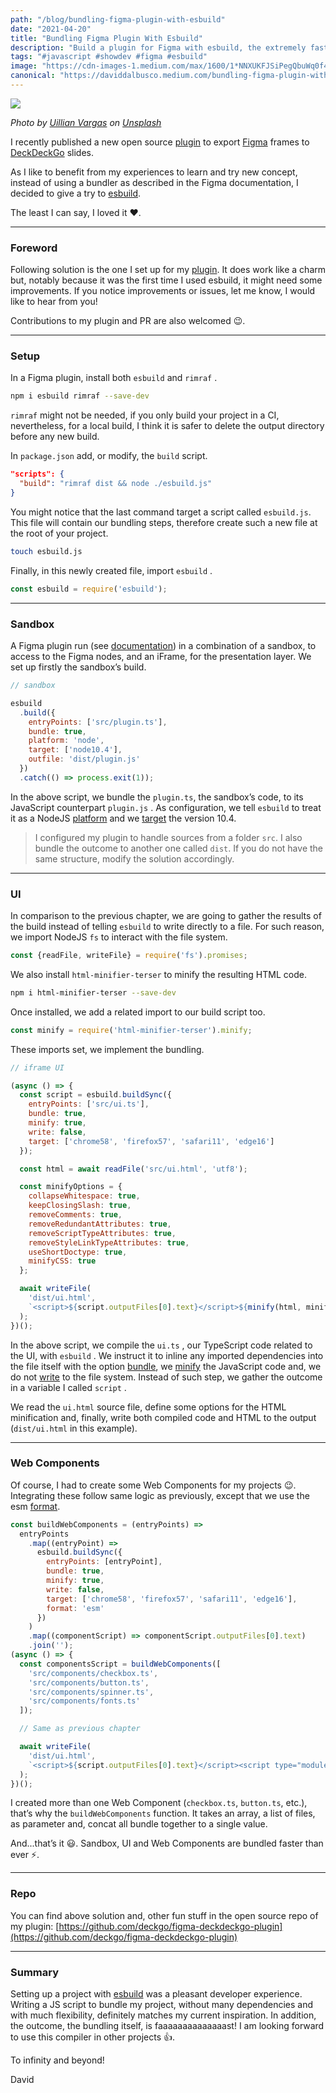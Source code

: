 ```yaml
---
path: "/blog/bundling-figma-plugin-with-esbuild"
date: "2021-04-20"
title: "Bundling Figma Plugin With Esbuild"
description: "Build a plugin for Figma with esbuild, the extremely fast JavaScript bundler."
tags: "#javascript #showdev #figma #esbuild"
image: "https://cdn-images-1.medium.com/max/1600/1*NNXUKFJSiPegQbuWq0f47g.jpeg"
canonical: "https://daviddalbusco.medium.com/bundling-figma-plugin-with-esbuild-e6d41e28f872"
---
```


![](https://cdn-images-1.medium.com/max/1600/1*NNXUKFJSiPegQbuWq0f47g.jpeg)

*Photo by [Uillian Vargas](https://unsplash.com/@vargasuillian?utm_source=unsplash&utm_medium=referral&utm_content=creditCopyText) on [Unsplash](https://unsplash.com/s/photos/fast?utm_source=unsplash&utm_medium=referral&utm_content=creditCopyText)*

I recently published a new open source [plugin](https://www.figma.com/community/plugin/950777256486678678/Figma-to-DeckDeckGo) to export [Figma](https://www.figma.com/) frames to [DeckDeckGo](https://deckdeckgo.com) slides.

As I like to benefit from my experiences to learn and try new concept, instead of using a bundler as described in the Figma documentation, I decided to give a try to [esbuild](https://esbuild.github.io/).

The least I can say, I loved it ❤️.

*****

### Foreword

Following solution is the one I set up for my [plugin](https://github.com/deckgo/figma-deckdeckgo-plugin). It does work like a charm but, notably because it was the first time I used esbuild, it might need some improvements. If you notice improvements or issues, let me know, I would like to hear from you!

Contributions to my plugin and PR are also welcomed 😉.

*****

### Setup

In a  Figma plugin, install both `esbuild` and `rimraf` .

```bash
npm i esbuild rimraf --save-dev
```

`rimraf` might not be needed, if you only build your project in a CI, nevertheless, for a local build, I think it is safer to delete the output directory before any new build.

In `package.json` add, or modify, the `build` script.

```json
"scripts": {
  "build": "rimraf dist && node ./esbuild.js"
}
```

You might notice that the last command target a script called `esbuild.js`. This file will contain our bundling steps, therefore create such a new file at the root of your project.

```bash
touch esbuild.js
```

Finally, in this newly created file, import `esbuild` .

```javascript
const esbuild = require('esbuild');
```

*****

### Sandbox

A Figma plugin run (see [documentation](https://www.figma.com/plugin-docs/how-plugins-run/)) in a combination of a sandbox, to access to the Figma nodes, and an iFrame, for the presentation layer. We set up firstly the sandbox’s build.

```javascript
// sandbox

esbuild
  .build({
    entryPoints: ['src/plugin.ts'],
    bundle: true,
    platform: 'node',
    target: ['node10.4'],
    outfile: 'dist/plugin.js'
  })
  .catch(() => process.exit(1));
```

In the above script, we bundle the `plugin.ts`, the sandbox’s code, to its JavaScript counterpart `plugin.js` . As configuration, we tell `esbuild` to treat it as a NodeJS [platform](https://esbuild.github.io/api/#platform) and we [target](https://esbuild.github.io/api/#target) the version 10.4.

> I configured my plugin to handle sources from a folder `src`. I also bundle the outcome to another one called `dist`. If you do not have the same structure, modify the solution accordingly.

*****

### UI

In comparison to the previous chapter, we are going to gather the results of the build instead of telling `esbuild` to write directly to a file. For such reason, we import NodeJS `fs` to interact with the file system.

```javascript
const {readFile, writeFile} = require('fs').promises;
```

We also install `html-minifier-terser` to minify the resulting HTML code.

```bash
npm i html-minifier-terser --save-dev
``` 

Once installed, we add a related import to our build script too.

```javascript
const minify = require('html-minifier-terser').minify;
```

These imports set, we implement the bundling.

```javascript
// iframe UI

(async () => {
  const script = esbuild.buildSync({
    entryPoints: ['src/ui.ts'],
    bundle: true,
    minify: true,
    write: false,
    target: ['chrome58', 'firefox57', 'safari11', 'edge16']
  });

  const html = await readFile('src/ui.html', 'utf8');

  const minifyOptions = {
    collapseWhitespace: true,
    keepClosingSlash: true,
    removeComments: true,
    removeRedundantAttributes: true,
    removeScriptTypeAttributes: true,
    removeStyleLinkTypeAttributes: true,
    useShortDoctype: true,
    minifyCSS: true
  };

  await writeFile(
    'dist/ui.html',
    `<script>${script.outputFiles[0].text}</script>${minify(html, minifyOptions)}`
  );
})();
```

In the above script, we compile the `ui.ts` , our TypeScript code related to the UI, with `esbuild` . We instruct it to inline any imported dependencies into the file itself with the option [bundle](https://esbuild.github.io/api/#bundle), we [minify](https://esbuild.github.io/api/#minify) the JavaScript code and, we do not [write](https://esbuild.github.io/api/#write) to the file system. Instead of such step, we gather the outcome in a variable I called `script` .

We read the `ui.html` source file, define some options for the HTML minification and, finally, write both compiled code and HTML to the output (`dist/ui.html` in this example).

*****

### Web Components

Of course, I had to create some Web Components for my projects 😉. Integrating these follow same logic as previously, except that we use the esm [format](https://esbuild.github.io/api/#format-commonjs).

```javascript
const buildWebComponents = (entryPoints) =>
  entryPoints
    .map((entryPoint) =>
      esbuild.buildSync({
        entryPoints: [entryPoint],
        bundle: true,
        minify: true,
        write: false,
        target: ['chrome58', 'firefox57', 'safari11', 'edge16'],
        format: 'esm'
      })
    )
    .map((componentScript) => componentScript.outputFiles[0].text)
    .join('');
(async () => {
  const componentsScript = buildWebComponents([
    'src/components/checkbox.ts',
    'src/components/button.ts',
    'src/components/spinner.ts',
    'src/components/fonts.ts'
  ]);

  // Same as previous chapter

  await writeFile(
    'dist/ui.html',
    `<script>${script.outputFiles[0].text}</script><script type="module">${componentsScript}</script>${minify(html, minifyOptions)}`
  );
})();
```

I created more than one Web Component (`checkbox.ts`, `button.ts`, etc.), that’s why the `buildWebComponents` function. It takes an array, a list of files, as parameter and, concat all bundle together to a single value.

And...that’s it 😃. Sandbox, UI and Web Components are bundled faster than ever ⚡️.

*****

### Repo

You can find above solution and, other fun stuff in the open source repo of my plugin: [https://github.com/deckgo/figma-deckdeckgo-plugin](https://github.com/deckgo/figma-deckdeckgo-plugin)

*****

### Summary

Setting up a project with [esbuild](https://esbuild.github.io/) was a pleasant developer experience. Writing a JS script to bundle my project, without many dependencies and with much flexibility, definitely matches my current inspiration. In addition, the outcome, the bundling itself, is faaaaaaaaaaaaaast! I am looking forward to use this compiler in other projects 👍.

To infinity and beyond!

David
